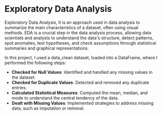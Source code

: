 # Exploratory Data Analysis

Exploratory Data Analysis, It is an approach used in data analysis to summarize the main characteristics of a dataset, often using visual methods. EDA is a crucial step in the data analysis process, allowing data scientists and analysts to understand the data's structure, detect patterns, spot anomalies, test hypotheses, and check assumptions through statistical summaries and graphical representations.

In this project, I used a data_clean dataset, loaded into a DataFrame, where I performed the following steps:

- **Checked for Null Values**: Identified and handled any missing values in the dataset.
- **Checked for Duplicate Values**: Detected and removed any duplicate entries.
- **Calculated Statistical Measures**: Computed the mean, median, and mode to understand the central tendency of the data.
- **Dealt with Missing Values**: Implemented strategies to address missing data, such as imputation or removal.
